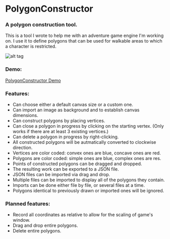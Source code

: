 # PolygonConstructor
### A polygon construction tool.

This is a tool I wrote to help me with an adventure game engine I'm working on. I use it to define polygons that can be used for walkable areas to which a character is restricted.

![alt tag](http://www.alaric.us/adventure/tools/polygontool/sample3-4-17.png)

### Demo:

[PolygonConstructor Demo](http://www.alaric.us/adventure/tools/polygontool/)

### Features:

* Can choose either a default canvas size or a custom one.
* Can import an image as background and to establish canvas dimensions.
* Can construct polygons by placing vertices.
* Can close a polygon in progress by clicking on the starting vertex.
    (Only works if there are at least 3 existing vertices.)
* Can delete a polygon in progress by right-clicking.
* All constructed polygons will be autmatically converted to clockwise direction.
* Vertices are color coded: convex ones are blue, concave ones are red.
* Polygons are color coded: simple ones are blue, complex ones are res.
* Points of constructed polygons can be dragged and dropped.
* The resulting work can be exported to a JSON file.
* JSON files can be imported via drag and drop.
* Multiple files can be imported to display all of the polygons they contain.
* Imports can be done either file by file, or several files at a time.
* Polygons identical to previously drawn or imported ones will be ignored. 

### Planned features:

* Record all coordinates as relative to allow for the scaling of game's window.
* Drag and drop entire polygons.
* Delete entire polygons.
